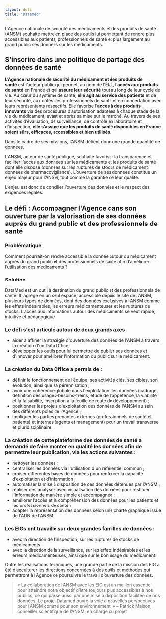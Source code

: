 ```yaml
---
layout: defi
title: "DataMed"
---
```


L’Agence nationale de sécurité des médicaments et des produits de santé ([ANSM](https://ansm.sante.fr/)) souhaite mettre en place des outils lui permettant de rendre plus accessibles aux patients, professionnels de santé et plus largement au grand public ses données sur les médicaments.

## S’inscrire dans une politique de partage des données de santé

**L’Agence nationale de sécurité du médicament et des produits de santé** est l’acteur public qui permet, au nom de l’État, l’**accès aux produits de santé** en France et qui **assure leur sécurité** tout au long de leur cycle de vie. Au cœur du système de santé, **elle agit au service des patients** et de leur sécurité, aux côtés des professionnels de santé et en concertation avec leurs représentants respectifs. Elle favorise l’**accès à des produits innovants** via des procédures d’autorisation adaptées à chaque stade de la vie du médicament, avant et après sa mise sur le marché. Au travers de ses activités d’évaluation, de surveillance, de contrôle en laboratoire et d’inspection, **elle s’assure que les produits de santé disponibles en France soient sûrs, efficaces, accessibles et bien utilisés**.

Dans le cadre de ses missions, l’ANSM détient donc une grande quantité de données.

L’ANSM, acteur de santé publique, souhaite favoriser la transparence et faciliter l’accès aux données sur les médicaments et les produits de santé dont elle dispose (données sur les ruptures de stocks de médicament, données de pharmacovigilance). L’ouverture de ses données constitue un enjeu majeur pour l’ANSM, tout comme la garantie de leur qualité.

L’enjeu est donc de concilier l’ouverture des données et le respect des exigences légales.

## Le défi : Accompagner l'Agence dans son ouverture par la valorisation de ses données auprès du grand public et des professionnels de santé

### Problématique
Comment pourrait-on rendre accessible la donnée autour du médicament auprès du grand public et des professionnels de santé afin d’améliorer l’utilisation des médicaments ?

### Solution
DataMed est un outil à destination du grand public et des professionnels de santé. Il  agrège en un seul espace, accessible depuis le site de l’ANSM,  plusieurs types de données, dont des données exclusives à l’ANSM comme les effets indésirables, les erreurs médicamenteuses et les ruptures de stocks. L’accès aux informations autour des médicaments se veut rapide, intuitive et pédagogique.

### Le défi s'est articulé autour de deux grands axes
- aider à affiner la stratégie d'ouverture des données de l'ANSM à travers la création d'un Data Office
- développer les outils pour lui permettre de publier ses données et d'innover pour améliorer l'information du public sur le médicament.

### La création du Data Office a permis de :
- définir le fonctionnement de l’équipe, ses activités clés, ses cibles, son évolution, ainsi que sa pérennisation ;
- avoir une cohérence globale dans l'exploitation des données (cadrage, définition des usages-besoins-freins, étude de l'appétence, la viabilité et la faisabilité, inscription à la feuille de route de développement) ;
- positionner les projets d'exploitation des données de l'ANSM au sein des différents pôles de l'Agence ;
- impliquer les parties prenantes externes (professionnels de santé et patients) et internes (agents et management) pour un travail transverse et pluridisciplinaire.

### La création de cette plateforme des données de santé a demandé de faire monter en qualité les données afin de permettre leur publication, via les actions suivantes :
- nettoyer les données ;
- centraliser les données via l'utilisation d'un référentiel commun ;
- croiser différentes bases de données pour renforcer la capacité d’exploitation et d’information ;
- automatiser la mise à disposition de ces données détenues par l’ANSM ;
- réaliser des analyses avec visualisation des données pour restituer l'information de manière simple et accompagnée ;
- améliorer l’accès et la compréhension des données pour les patients et les professionnels de santé ;
- adapter la représentation des données selon une charte graphique issue de l'ADN de l'ANSM.

### Les EIGs ont travaillé sur deux grandes familles de données :
- avec la direction de l’inspection, sur les ruptures de stocks de médicaments
- avec la direction de la surveillance, sur les effets indésirables et les erreurs médicamenteuses, ainsi que sur le bon usage du médicament.


Outre les réalisations techniques, une grande partie de la mission des EIG a été d’acculturer les directions concernées à des outils et méthodes qui permettront à l’Agence de poursuivre le travail d’ouverture des données.

> « La collaboration de l’ANSM avec les EIG est un maillon essentiel pour atteindre notre objectif d’être toujours plus accessibles à nos publics, ce qui passe aussi par une mise à disposition facilitée de nos données. Le projet Datamed ouvre la voie à nouvelles perspectives pour l’ANSM comme pour son environnement. » – Patrick Maison, conseiller scientifique de l’ANSM, en charge du projet
